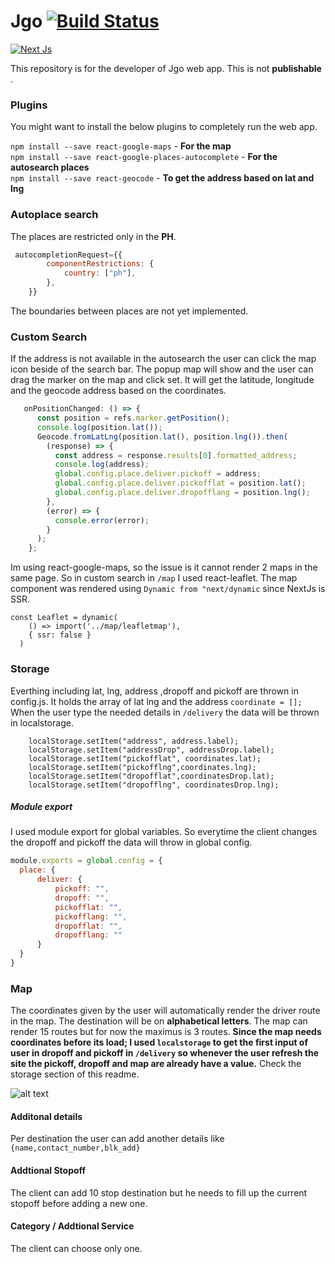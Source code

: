 # Jgo [![Build Status](https://i.ibb.co/tqgywhd/Build-Development-lightgrey.png)](https://travis-ci.org/joemccann/dillinger)
[![Next Js](https://i.ibb.co/CKgz0J3/output-onlinepngtools.png)](https://nextjs.org)

This repository is for the developer of Jgo web app. This is not **publishable** .

### Plugins
You might want to install the below plugins to completely run the web app.

`npm install --save react-google-maps` - **For the map** \
`npm install --save react-google-places-autocomplete`  - **For the autosearch places** \
`npm install --save react-geocode`  - **To get the address based on lat and lng**

### Autoplace search
The places are restricted only in the **PH**.
```javascript
 autocompletionRequest={{
    	componentRestrictions: {
    		country: ["ph"],
    	},
    }}
```
The boundaries between places are not yet implemented. 

### Custom Search
If the address is not available in the autosearch the user can click the map icon beside of the search bar. The popup map will show and the user can drag the marker on the map and click set. It will get the latitude, longitude and the geocode address based on the coordinates.

```javascript
   onPositionChanged: () => {
      const position = refs.marker.getPosition();
      console.log(position.lat());
      Geocode.fromLatLng(position.lat(), position.lng()).then(
        (response) => {
          const address = response.results[0].formatted_address;
          console.log(address);
          global.config.place.deliver.pickoff = address;
          global.config.place.deliver.pickofflat = position.lat();
          global.config.place.deliver.dropofflang = position.lng();
        },
        (error) => {
          console.error(error);
        }
      );
    };
```

Im using react-google-maps, so the issue is it cannot render 2 maps in the same page. So in custom search in  `/map` I used react-leaflet. The map component was rendered using 
`Dynamic from "next/dynamic` since NextJs is SSR.

```javscript
const Leaflet = dynamic(
    () => import('../map/leafletmap'),
    { ssr: false }
  )
```

### Storage

Everthing including lat, lng, address ,dropoff and pickoff are thrown in config.js. It holds the array of lat  lng and the  address `coordinate = [];`
When the user type the needed details in `/delivery` the data will be thrown in localstorage.

```javacript
    localStorage.setItem("address", address.label);
    localStorage.setItem("addressDrop", addressDrop.label);
    localStorage.setItem("pickofflat", coordinates.lat);
    localStorage.setItem("pickofflng",coordinates.lng);
    localStorage.setItem("dropofflat",coordinatesDrop.lat);
    localStorage.setItem("dropofflng", coordinatesDrop.lng);
```

##### Module export
I used module export for global variables. So everytime the client changes the dropoff and pickoff the data will throw in global config.
```javascript
module.exports = global.config = {
  place: {
      deliver: {
          pickoff: "",
          dropoff: "",
          pickofflat: "",
          pickofflang: "",
          dropofflat: "",
          dropofflang: ""
      }
  }
}

```

### Map

The coordinates given by the user will automatically render the driver route in the map. The destination will be on **alphabetical letters**. The map can render 15 routes but for now the maximus is 3 routes. **Since the map needs coordinates before its load; I used `localstorage` to get the first input of user in dropoff and pickoff in `/delivery` so whenever the user refresh the site the pickoff, dropoff and map are already have a value.** Check the storage section of this readme.

![alt text](https://i.ibb.co/jbKSnj3/2020-09-24-13-22-00-localhost-59bc89e112d8.png)


#### Additonal details
Per destination the user can add another details like `{name,contact_number,blk_add}`

#### Addtional Stopoff
The client can add 10 stop destination but he needs to fill up the current stopoff before adding a new one. 

#### Category / Addtional Service
The client can choose only one.
